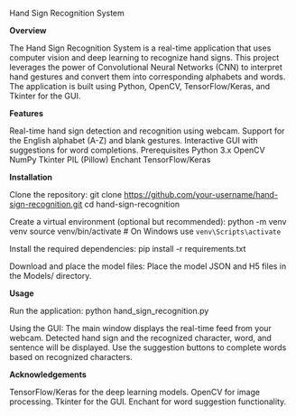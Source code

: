 Hand Sign Recognition System

**Overview**

The Hand Sign Recognition System is a real-time application that uses computer vision and deep learning to recognize hand signs. This project leverages the power of Convolutional Neural Networks (CNN) to interpret hand gestures and convert them into corresponding alphabets and words. The application is built using Python, OpenCV, TensorFlow/Keras, and Tkinter for the GUI.

**Features**

Real-time hand sign detection and recognition using webcam.
Support for the English alphabet (A-Z) and blank gestures.
Interactive GUI with suggestions for word completions.
Prerequisites
Python 3.x
OpenCV
NumPy
Tkinter
PIL (Pillow)
Enchant
TensorFlow/Keras


**Installation**

Clone the repository:
git clone https://github.com/your-username/hand-sign-recognition.git
cd hand-sign-recognition

Create a virtual environment (optional but recommended):
python -m venv venv
source venv/bin/activate  # On Windows use `venv\Scripts\activate`

Install the required dependencies:
pip install -r requirements.txt

Download and place the model files:
Place the model JSON and H5 files in the Models/ directory.

**Usage**

Run the application:
python hand_sign_recognition.py

Using the GUI:
The main window displays the real-time feed from your webcam.
Detected hand sign and the recognized character, word, and sentence will be displayed.
Use the suggestion buttons to complete words based on recognized characters.

**Acknowledgements**

TensorFlow/Keras for the deep learning models.
OpenCV for image processing.
Tkinter for the GUI.
Enchant for word suggestion functionality.
